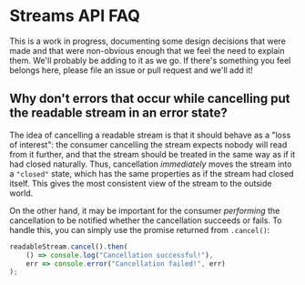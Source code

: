# Streams API FAQ

This is a work in progress, documenting some design decisions that were made and that were non-obvious enough that we feel the need to explain them. We'll probably be adding to it as we go. If there's something you feel belongs here, please file an issue or pull request and we'll add it!

## Why don't errors that occur while cancelling put the readable stream in an error state?

The idea of cancelling a readable stream is that it should behave as a "loss of interest": the consumer cancelling the stream expects nobody will read from it further, and that the stream should be treated in the same way as if it had closed naturally. Thus, cancellation _immediately_ moves the stream into a `"closed"` state, which has the same properties as if the stream had closed itself. This gives the most consistent view of the stream to the outside world.

On the other hand, it may be important for the consumer _performing_ the cancellation to be notified whether the cancellation succeeds or fails. To handle this, you can simply use the promise returned from `.cancel()`:

```js
readableStream.cancel().then(
    () => console.log("Cancellation successful!"),
    err => console.error("Cancellation failed!", err)
);
```
